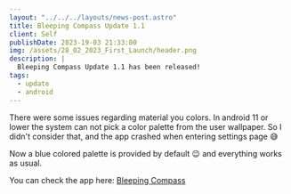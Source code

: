 ```yaml
---
layout: "../../../layouts/news-post.astro"
title: Bleeping Compass Update 1.1
client: Self
publishDate: 2023-19-03 21:33:00
img: /assets/28_02_2023_First_Launch/header.png
description: |
  Bleeping Compass Update 1.1 has been released!
tags:
  - update
  - android
---
```


There were some issues regarding material you colors. In android 11 or lower the system can not pick a color palette from the user wallpaper. So I didn't consider that, and the app crashed when entering settings page 😅

Now a blue colored palette is provided by default 😉 and everything works as usual.

You can check the app here:
[Bleeping Compass](/markdown/applications/BleepingCompass)